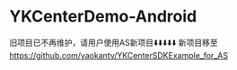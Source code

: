 # YKCenterDemo-Android
旧项目已不再维护，请用户使用AS新项目⬇️⬇️⬇️⬇️⬇️
新项目移至 https://github.com/yaokantv/YKCenterSDKExample_for_AS
